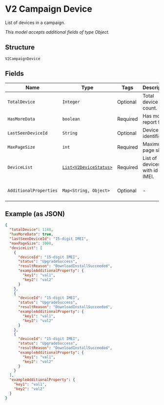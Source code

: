 
# V2 Campaign Device

List of devices in a campaign.

*This model accepts additional fields of type Object.*

## Structure

`V2CampaignDevice`

## Fields

| Name | Type | Tags | Description | Getter | Setter |
|  --- | --- | --- | --- | --- | --- |
| `TotalDevice` | `Integer` | Optional | Total device count. | Integer getTotalDevice() | setTotalDevice(Integer totalDevice) |
| `HasMoreData` | `boolean` | Required | Has more report flag. | boolean getHasMoreData() | setHasMoreData(boolean hasMoreData) |
| `LastSeenDeviceId` | `String` | Optional | Device identifier. | String getLastSeenDeviceId() | setLastSeenDeviceId(String lastSeenDeviceId) |
| `MaxPageSize` | `int` | Required | Maximum page size. | int getMaxPageSize() | setMaxPageSize(int maxPageSize) |
| `DeviceList` | [`List<V2DeviceStatus>`](../../doc/models/v2-device-status.md) | Required | List of devices with id in IMEI. | List<V2DeviceStatus> getDeviceList() | setDeviceList(List<V2DeviceStatus> deviceList) |
| `AdditionalProperties` | `Map<String, Object>` | Optional | - | Object getAdditionalProperty(String key) | additionalProperty(String key, Object value) |

## Example (as JSON)

```json
{
  "totalDevice": 1148,
  "hasMoreData": true,
  "lastSeenDeviceId": "15-digit IMEI",
  "maxPageSize": 1000,
  "deviceList": [
    {
      "deviceId": "15-digit IMEI",
      "status": "UpgradeSuccess",
      "resultReason": "DownloadInstallSucceeded",
      "exampleAdditionalProperty": {
        "key1": "val1",
        "key2": "val2"
      }
    },
    {
      "deviceId": "15-digit IMEI",
      "status": "UpgradeSuccess",
      "resultReason": "DownloadInstallSucceeded",
      "exampleAdditionalProperty": {
        "key1": "val1",
        "key2": "val2"
      }
    },
    {
      "deviceId": "15-digit IMEI",
      "status": "UpgradeSuccess",
      "resultReason": "DownloadInstallSucceeded",
      "exampleAdditionalProperty": {
        "key1": "val1",
        "key2": "val2"
      }
    }
  ],
  "exampleAdditionalProperty": {
    "key1": "val1",
    "key2": "val2"
  }
}
```

